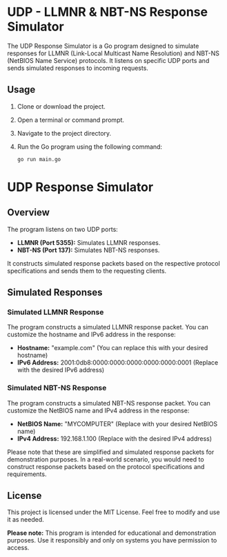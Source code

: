 # UDP - LLMNR & NBT-NS Response Simulator

The UDP Response Simulator is a Go program designed to simulate responses for LLMNR (Link-Local Multicast Name Resolution) and NBT-NS (NetBIOS Name Service) protocols. It listens on specific UDP ports and sends simulated responses to incoming requests.

## Usage

1. Clone or download the project.

2. Open a terminal or command prompt.

3. Navigate to the project directory.

4. Run the Go program using the following command:

   ```bash
   go run main.go
   ```

# UDP Response Simulator

## Overview

The program listens on two UDP ports:

- **LLMNR (Port 5355):** Simulates LLMNR responses.
- **NBT-NS (Port 137):** Simulates NBT-NS responses.

It constructs simulated response packets based on the respective protocol specifications and sends them to the requesting clients.

## Simulated Responses

### Simulated LLMNR Response

The program constructs a simulated LLMNR response packet. You can customize the hostname and IPv6 address in the response:

- **Hostname:** "example.com" (You can replace this with your desired hostname)
- **IPv6 Address:** 2001:0db8:0000:0000:0000:0000:0000:0001 (Replace with the desired IPv6 address)

### Simulated NBT-NS Response

The program constructs a simulated NBT-NS response packet. You can customize the NetBIOS name and IPv4 address in the response:

- **NetBIOS Name:** "MYCOMPUTER" (Replace with your desired NetBIOS name)
- **IPv4 Address:** 192.168.1.100 (Replace with the desired IPv4 address)

Please note that these are simplified and simulated response packets for demonstration purposes. In a real-world scenario, you would need to construct response packets based on the protocol specifications and requirements.

## License

This project is licensed under the MIT License. Feel free to modify and use it as needed.

**Please note:** This program is intended for educational and demonstration purposes. Use it responsibly and only on systems you have permission to access.
